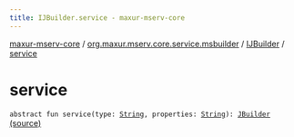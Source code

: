 ```yaml
---
title: IJBuilder.service - maxur-mserv-core
---
```


[maxur-mserv-core](../../index.html) / [org.maxur.mserv.core.service.msbuilder](../index.html) / [IJBuilder](index.html) / [service](.)

# service

`abstract fun service(type: `[`String`](https://kotlinlang.org/api/latest/jvm/stdlib/kotlin/-string/index.html)`, properties: `[`String`](https://kotlinlang.org/api/latest/jvm/stdlib/kotlin/-string/index.html)`): `[`JBuilder`](../-j-builder/index.html) [(source)](https://github.com/myunusov/maxur-mserv/tree/master/maxur-mserv-core/src/main/kotlin/org/maxur/mserv/core/service/msbuilder/Java.kt#L22)